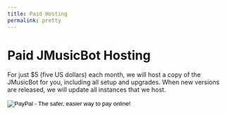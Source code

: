 ```yaml
---
title: Paid Hosting
permalink: pretty
---
```


# Paid JMusicBot Hosting
For just $5 (five US dollars) each month, we will host a copy of the JMusicBot for you, including all setup and upgrades. When new versions are released, we will update all instances that we host.<br>
<form action="https://www.paypal.com/cgi-bin/webscr" method="post" target="_top">
<input type="hidden" name="cmd" value="_s-xclick">
<input type="hidden" name="hosted_button_id" value="RCJYQUK4GF2WG">
<input type="image" src="https://www.paypalobjects.com/en_US/i/btn/btn_subscribeCC_LG.gif" border="0" name="submit" alt="PayPal - The safer, easier way to pay online!">
<img alt="" border="0" src="https://www.paypalobjects.com/en_US/i/scr/pixel.gif" width="1" height="1">
</form>
